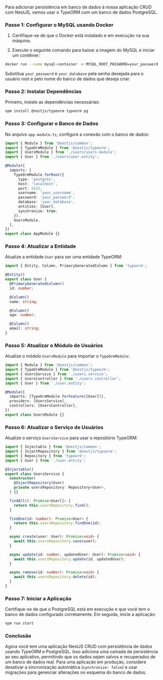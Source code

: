 Para adicionar persistência em banco de dados à nossa aplicação CRUD com NestJS, vamos usar o TypeORM com um banco de dados PostgreSQL. 


### Passo 1: Configurar o MySQL usando Docker

1. Certifique-se de que o Docker está instalado e em execução na sua máquina.

2. Execute o seguinte comando para baixar a imagem do MySQL e iniciar um contêiner:

```bash
docker run --name mysql-container -e MYSQL_ROOT_PASSWORD=your_password -e MYSQL_DATABASE=your_database -p 3306:3306 -d mysql:latest
```

Substitua `your_password` e `your_database` pela senha desejada para o usuário root e pelo nome do banco de dados que deseja criar.

### Passo 2: Instalar Dependências

Primeiro, instale as dependências necessárias:

```bash
npm install @nestjs/typeorm typeorm pg
```

### Passo 3: Configurar o Banco de Dados

No arquivo `app.module.ts`, configure a conexão com o banco de dados:

```typescript
import { Module } from '@nestjs/common';
import { TypeOrmModule } from '@nestjs/typeorm';
import { UsersModule } from './users/users.module';
import { User } from './users/user.entity';

@Module({
  imports: [
    TypeOrmModule.forRoot({
      type: 'postgres',
      host: 'localhost',
      port: 5432,
      username: 'your_username',
      password: 'your_password',
      database: 'your_database',
      entities: [User],
      synchronize: true,
    }),
    UsersModule,
  ],
})
export class AppModule {}
```

### Passo 4: Atualizar a Entidade

Atualize a entidade `User` para ser uma entidade TypeORM:

```typescript
import { Entity, Column, PrimaryGeneratedColumn } from 'typeorm';

@Entity()
export class User {
  @PrimaryGeneratedColumn()
  id: number;

  @Column()
  name: string;

  @Column()
  age: number;

  @Column()
  email: string;
}
```

### Passo 5: Atualizar o Módulo de Usuários

Atualize o módulo `UsersModule` para importar o `TypeOrmModule`:

```typescript
import { Module } from '@nestjs/common';
import { TypeOrmModule } from '@nestjs/typeorm';
import { UsersService } from './users.service';
import { UsersController } from './users.controller';
import { User } from './user.entity';

@Module({
  imports: [TypeOrmModule.forFeature([User])],
  providers: [UsersService],
  controllers: [UsersController],
})
export class UsersModule {}
```

### Passo 6: Atualizar o Serviço de Usuários

Atualize o serviço `UsersService` para usar o repositório TypeORM:

```typescript
import { Injectable } from '@nestjs/common';
import { InjectRepository } from '@nestjs/typeorm';
import { Repository } from 'typeorm';
import { User } from './user.entity';

@Injectable()
export class UsersService {
  constructor(
    @InjectRepository(User)
    private usersRepository: Repository<User>,
  ) {}

  findAll(): Promise<User[]> {
    return this.usersRepository.find();
  }

  findOne(id: number): Promise<User> {
    return this.usersRepository.findOne(id);
  }

  async create(user: User): Promise<void> {
    await this.usersRepository.save(user);
  }

  async update(id: number, updatedUser: User): Promise<void> {
    await this.usersRepository.update(id, updatedUser);
  }

  async remove(id: number): Promise<void> {
    await this.usersRepository.delete(id);
  }
}
```

### Passo 7: Iniciar a Aplicação

Certifique-se de que o PostgreSQL está em execução e que você tem o banco de dados configurado corretamente. Em seguida, inicie a aplicação:

```bash
npm run start
```

### Conclusão

Agora você tem uma aplicação NestJS CRUD com persistência de dados usando TypeORM e PostgreSQL. Isso adiciona uma camada de persistência ao seu aplicativo, permitindo que os dados sejam salvos e recuperados de um banco de dados real. Para uma aplicação em produção, considere desativar a sincronização automática (`synchronize: false`) e usar migrações para gerenciar alterações no esquema do banco de dados.